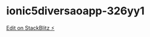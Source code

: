 # ionic5diversaoapp-326yy1

[Edit on StackBlitz ⚡️](https://stackblitz.com/edit/ionic5diversaoapp-326yy1)